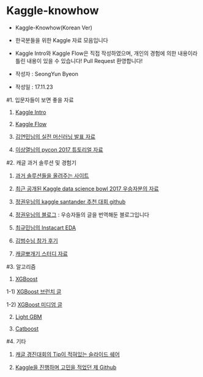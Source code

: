 # Kaggle-knowhow
- Kaggle-Knowhow(Korean Ver) 
- 한국분들을 위한 Kaggle 자료 모음입니다
- Kaggle Intro와 Kaggle Flow은 직접 작성하였으며, 개인의 경험에 의한 내용이라 틀린 내용이 있을 수 있습니다! Pull Request 환영합니다!

- 작성자 : SeongYun Byeon
- 작성일 : 17.11.23


#1. 입문자들이 보면 좋을 자료
1) [Kaggle Intro](https://github.com/zzsza/Kaggle-knowhow/blob/master/01.Kaggle-Intro.md)

2) [Kaggle Flow](https://github.com/zzsza/Kaggle-knowhow/blob/master/02.Kaggle-Flow.md)

3) [김연민님의 실전 머신러닝 발표 자료](https://github.com/KaggleBreak/studybreak/blob/gh-pages/2017/seminar/Kaggle_Stacking/Kaggle%20Competition%20%EB%8F%84%EC%A0%84%EA%B8%B0.pptx)

4) [이상열님의 pycon 2017 튜토리얼 자료](https://github.com/KaggleBreak/walkingkaggle/blob/master/pycon2017_kr/pycon_korea_2017_Kaggle_tutorial.ipynb)


#2. 캐글 과거 솔루션 및 경험기
1) [과거 솔루션들을 올려주는 사이트](http://ndres.me/kaggle-past-solutions/)

2) [최근 공개된 Kaggle data science bowl 2017 우승자분의 자료](http://nbviewer.jupyter.org/github/bckenstler/dsb17-walkthrough/blob/master/Part%201.%20DSB17%20Preprocessing.ipynb)

3) [정권우님의 kaggle santander 추천 대회 github](https://github.com/kweonwooj/kaggle_santander_product_recommendation)

4) [정권우님의 블로그](http://kweonwooj.tistory.com/) : 우승자들의 글을 번역해둔 블로그입니다

4) [최규민님의 Instacart EDA](https://brunch.co.kr/@goodvc78/17)

5) [김범수님 참가 후기](https://shuuki4.wordpress.com/category/kaggle/)

6) [캐글뽀개기 스터디 자료](https://github.com/KaggleBreak/walkingkaggle)


#3. 알고리즘
1) [XGBoost](https://xgboost.readthedocs.io/en/latest/)

1-1) [XGBoost 브런치 글](https://brunch.co.kr/@snobberys/137)

1-2) [XGBoost 미디엄 글](https://medium.com/@peteryun/ml-kaggle%EC%97%90-%EC%A0%81%EC%9A%A9%ED%95%B4%EB%B3%B4%EB%8A%94-xgboost-f1650342ba93)

2) [Light GBM](https://lightgbm.readthedocs.io/en/latest/)

3) [Catboost](https://catboost.yandex/)

#4. 기타
1) [캐글 경진대회의 Tip이 적혀있는 슬라이드 쉐어](https://www.slideshare.net/markpeng/general-tips-for-participating-kaggle-competitions) 

2) [Kaggle을 진행하며 고민을 적었던 제 Github](https://github.com/zzsza/Kaggle_Expedia-hotel-recommendations)


